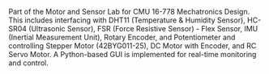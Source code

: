 Part of the Motor and Sensor Lab for CMU 16-778 Mechatronics Design. This includes interfacing with DHT11 (Temperature & Humidity Sensor), HC-SR04 (Ultrasonic Sensor), FSR (Force Resistive Sensor) - Flex Sensor, IMU (Inertial Measurement Unit), Rotary Encoder, and Potentiometer and controlling Stepper Motor (42BYG011-25), DC Motor with Encoder, and RC Servo Motor. A Python-based GUI is implemented for real-time monitoring and control.
